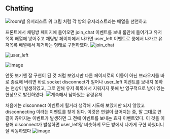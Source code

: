 ## Chatting




![room별 유저리스트](https://user-images.githubusercontent.com/46738141/144252640-1731eee9-611b-41a1-891a-a722bafb84d7.png)
위 그림 처럼 각 방의 유저리스트라는 배열을 선언하고

프론트에서 채팅방 페이지에 들어오면 join_chat 이벤트를 보내 룸안에 들어가고 유저목록 배열에 넣어주고
채팅방 페이지에서 나가면 user_left 이벤트로 룸에서 나가고 유저목록 배열에서 제거하는 형태로 구현하였다.
![join_chat](https://user-images.githubusercontent.com/46738141/144252484-9dc97e23-21af-4cfd-a7d8-5fdab1a02f15.png)

![user_left](https://user-images.githubusercontent.com/46738141/144252253-11a6a924-a4db-47a1-b0a8-3b95f9e1cc87.png)

![image](https://user-images.githubusercontent.com/46738141/144253287-c0192721-17c9-46dd-bda5-800362c06c3b.png)

언뜻 보기엔 잘 구현이 된 것 처럼 보였지만 다른 페이지로의 이동이 아닌 브라우저를 바로 종료해 버리면
바로 socket disconnect가 일어나 user_left 이벤트를 보내지 못하는 현상이 발생하였고, 그로 인해 유저 목록에서 지워지지 못해 반 영구적으로 남아 있는 현상으로 발전하였다.
![계속해서 남아있는 유령유저](https://user-images.githubusercontent.com/46738141/144254783-66fdb2e2-85d3-4e83-83cd-6076dbf6ac1b.png)

처음에는 disconnect 이벤트에 될거라 생각해 시도해 보았지만
되지 않았고 disconnecting 이라는 이벤트를 찾게 된다.
이것은 연결이 끊어지는 중, 말 그대로 연결이 끊어지는 이벤트가 발생하면 그 전에 이벤트를 보내는 효자 이벤트였다.
이 것을 이용해 disconnect가 발생하면 user_left랑 비슷하게 모든 방에서 나가게 구현 하였더니
잘 작동하였다
![image](https://user-images.githubusercontent.com/46738141/144255261-78db6760-d7bd-43fc-8150-b53166097752.png)
